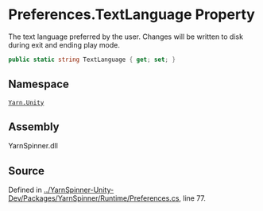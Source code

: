 <!-- This file was generated by a tool. Do not edit this file by hand. -->

# Preferences.TextLanguage Property

The text language preferred by the user. Changes will
be written to disk during exit and ending play mode.


```csharp
public static string TextLanguage { get; set; }
```



## Namespace
[`Yarn.Unity`](/api/csharp/yarn.unity/README.md)

## Assembly
YarnSpinner.dll

## Source
Defined in [../YarnSpinner-Unity-Dev/Packages/YarnSpinner/Runtime/Preferences.cs](https://github.com/YarnSpinnerTool/YarnSpinner-Unity//blob/develop/Runtime/Preferences.cs#L77), line 77.
